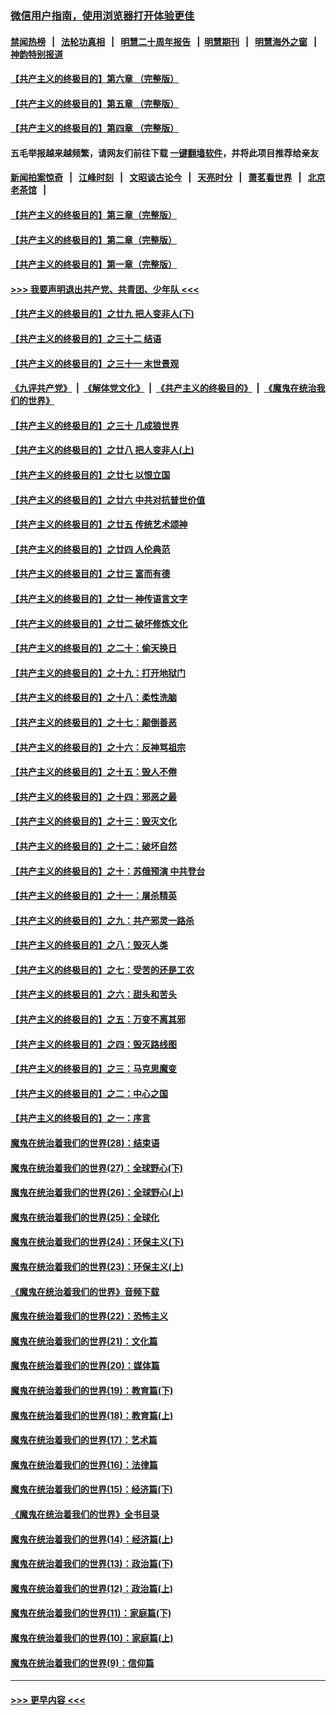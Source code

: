 ### [微信用户指南，使用浏览器打开体验更佳](https://github.com/gfw-breaker/banned-news1/blob/master/indexes/wechat-guide.md?t=0)
#### [禁闻热榜](热点新闻.md?t=0)  &nbsp;&nbsp;|&nbsp;&nbsp; [法轮功真相](https://github.com/gfw-breaker/truth/blob/master/README.md?t=0) &nbsp;&nbsp;|&nbsp;&nbsp; [明慧二十周年报告](https://github.com/gfw-breaker/mh-reports/blob/master/README.md?t=0) &nbsp;&nbsp;|&nbsp;&nbsp;[明慧期刊](https://github.com/gfw-breaker/mh-qikan) &nbsp;&nbsp;|&nbsp;&nbsp; [明慧海外之窗](https://github.com/gfw-breaker/mh-news/blob/master/README.md?t=0) &nbsp;&nbsp;|&nbsp;&nbsp; [神韵特别报道](https://github.com/gfw-breaker/mh-news/blob/master/shenyun.md?t=0)
#### [【共产主义的终极目的】第六章 （完整版）](../pages/nsc422/n11428913.md?t=02070233) 
#### [【共产主义的终极目的】第五章 （完整版）](../pages/nsc422/n11428912.md?t=02070233) 
#### [【共产主义的终极目的】第四章 （完整版）](../pages/nsc422/n11428907.md?t=02070233) 
#### 五毛举报越来越频繁，请网友们前往下载 [一键翻墙软件](https://github.com/gfw-breaker/ssr-accounts)，并将此项目推荐给亲友
#### [新闻拍案惊奇](https://github.com/gfw-breaker/banned-news1/blob/master/pages/link4.md) &nbsp;&nbsp;|&nbsp;&nbsp; [江峰时刻](https://github.com/gfw-breaker/banned-news1/blob/master/pages/link4.md) &nbsp;&nbsp;|&nbsp;&nbsp; [文昭谈古论今](https://github.com/gfw-breaker/banned-news1/blob/master/pages/link4.md) &nbsp;&nbsp;|&nbsp;&nbsp; [天亮时分](https://github.com/gfw-breaker/banned-news1/blob/master/pages/link4.md) &nbsp;&nbsp;|&nbsp;&nbsp; [萧茗看世界](https://github.com/gfw-breaker/banned-news1/blob/master/pages/link4.md) &nbsp;&nbsp;|&nbsp;&nbsp; [北京老茶馆](https://github.com/gfw-breaker/banned-news1/blob/master/pages/link4.md) &nbsp;&nbsp;|&nbsp;&nbsp; 
#### [【共产主义的终极目的】第三章（完整版）](../pages/nsc422/n11428848.md?t=02070233) 
#### [【共产主义的终极目的】第二章（完整版）](../pages/nsc422/n11428831.md?t=02070233) 
#### [【共产主义的终极目的】第一章（完整版）](../pages/nsc422/n11417651.md?t=02070233) 
#### [>>> 我要声明退出共产党、共青团、少年队 <<<](https://github.com/begood0513/goodnews/blob/master/quit/letter.md) 
#### [【共产主义的终极目的】之廿九 把人变非人(下)](../pages/nsc422/n11344140.md?t=02070233) 
#### [【共产主义的终极目的】之三十二 结语](../pages/nsc422/n11360535.md?t=02070233) 
#### [【共产主义的终极目的】之三十一 末世景观](../pages/nsc422/n11351129.md?t=02070233) 
#### [《九评共产党》](https://github.com/begood0513/9ping.md/blob/master/README.md) &nbsp;|&nbsp; [《解体党文化》](../../../../jtdwh.md/blob/master/README.md)  &nbsp;|&nbsp; [《共产主义的终极目的》](../../../../gczydzjmd.md/blob/master/README.md) &nbsp;|&nbsp; [《魔鬼在统治我们的世界》](../../../../mgztzwmdsj.md/blob/master/README.md) 
#### [【共产主义的终极目的】之三十 几成狼世界](../pages/nsc422/n11348280.md?t=02070233) 
#### [【共产主义的终极目的】之廿八 把人变非人(上)](../pages/nsc422/n11340492.md?t=02070233) 
#### [【共产主义的终极目的】之廿七 以恨立国](../pages/nsc422/n11336944.md?t=02070233) 
#### [【共产主义的终极目的】之廿六 中共对抗普世价值](../pages/nsc422/n11324785.md?t=02070233) 
#### [【共产主义的终极目的】之廿五 传统艺术颂神](../pages/nsc422/n11296396.md?t=02070233) 
#### [【共产主义的终极目的】之廿四 人伦典范](../pages/nsc422/n11296397.md?t=02070233) 
#### [【共产主义的终极目的】之廿三 富而有德](../pages/nsc422/n11283598.md?t=02070233) 
#### [【共产主义的终极目的】之廿一 神传语言文字](../pages/nsc422/n11263265.md?t=02070233) 
#### [【共产主义的终极目的】之廿二 破坏修炼文化](../pages/nsc422/n11245728.md?t=02070233) 
#### [【共产主义的终极目的】之二十：偷天换日](../pages/nsc422/n11238846.md?t=02070233) 
#### [【共产主义的终极目的】之十九：打开地狱门](../pages/nsc422/n11206376.md?t=02070233) 
#### [【共产主义的终极目的】之十八：柔性洗脑](../pages/nsc422/n11199994.md?t=02070233) 
#### [【共产主义的终极目的】之十七：颠倒善恶](../pages/nsc422/n11179782.md?t=02070233) 
#### [【共产主义的终极目的】之十六：反神骂祖宗](../pages/nsc422/n11166798.md?t=02070233) 
#### [【共产主义的终极目的】之十五：毁人不倦](../pages/nsc422/n11166792.md?t=02070233) 
#### [【共产主义的终极目的】之十四：邪恶之最](../pages/nsc422/n11150249.md?t=02070233) 
#### [【共产主义的终极目的】之十三：毁灭文化](../pages/nsc422/n11135227.md?t=02070233) 
#### [【共产主义的终极目的】之十二：破坏自然](../pages/nsc422/n11135214.md?t=02070233) 
#### [【共产主义的终极目的】之十：苏俄预演 中共登台](../pages/nsc422/n11118424.md?t=02070233) 
#### [【共产主义的终极目的】之十一：屠杀精英](../pages/nsc422/n11118442.md?t=02070233) 
#### [【共产主义的终极目的】之九：共产邪灵一路杀](../pages/nsc422/n11114139.md?t=02070233) 
#### [【共产主义的终极目的】之八：毁灭人类](../pages/nsc422/n11108503.md?t=02070233) 
#### [【共产主义的终极目的】之七：受苦的还是工农](../pages/nsc422/n11101809.md?t=02070233) 
#### [【共产主义的终极目的】之六：甜头和苦头](../pages/nsc422/n11096971.md?t=02070233) 
#### [【共产主义的终极目的】之五：万变不离其邪](../pages/nsc422/n11091285.md?t=02070233) 
#### [【共产主义的终极目的】之四：毁灭路线图](../pages/nsc422/n11086284.md?t=02070233) 
#### [【共产主义的终极目的】之三：马克思魔变](../pages/nsc422/n11061941.md?t=02070233) 
#### [【共产主义的终极目的】之二：中心之国](../pages/nsc422/n11047728.md?t=02070233) 
#### [【共产主义的终极目的】之一：序言](../pages/nsc422/n11086077.md?t=02070233) 
#### [魔鬼在统治着我们的世界(28)：结束语](../pages/nsc422/n10936246.md?t=02070233) 
#### [魔鬼在统治着我们的世界(27)：全球野心(下)](../pages/nsc422/n10928319.md?t=02070233) 
#### [魔鬼在统治着我们的世界(26)：全球野心(上)](../pages/nsc422/n10900318.md?t=02070233) 
#### [魔鬼在统治着我们的世界(25)：全球化](../pages/nsc422/n10788205.md?t=02070233) 
#### [魔鬼在统治着我们的世界(24)：环保主义(下)](../pages/nsc422/n10695307.md?t=02070233) 
#### [魔鬼在统治着我们的世界(23)：环保主义(上)](../pages/nsc422/n10688613.md?t=02070233) 
#### [《魔鬼在统治着我们的世界》音频下载](../pages/nsc422/n10635553.md?t=02070233) 
#### [魔鬼在统治着我们的世界(22)：恐怖主义](../pages/nsc422/n10614727.md?t=02070233) 
#### [魔鬼在统治着我们的世界(21)：文化篇](../pages/nsc422/n10597706.md?t=02070233) 
#### [魔鬼在统治着我们的世界(20)：媒体篇](../pages/nsc422/n10586579.md?t=02070233) 
#### [魔鬼在统治着我们的世界(19)：教育篇(下)](../pages/nsc422/n10564808.md?t=02070233) 
#### [魔鬼在统治着我们的世界(18)：教育篇(上)](../pages/nsc422/n10526970.md?t=02070233) 
#### [魔鬼在统治着我们的世界(17)：艺术篇](../pages/nsc422/n10499093.md?t=02070233) 
#### [魔鬼在统治着我们的世界(16)：法律篇](../pages/nsc422/n10485969.md?t=02070233) 
#### [魔鬼在统治着我们的世界(15)：经济篇(下)](../pages/nsc422/n10469975.md?t=02070233) 
#### [《魔鬼在统治着我们的世界》全书目录](../pages/nsc422/n10464261.md?t=02070233) 
#### [魔鬼在统治着我们的世界(14)：经济篇(上)](../pages/nsc422/n10457370.md?t=02070233) 
#### [魔鬼在统治着我们的世界(13)：政治篇(下)](../pages/nsc422/n10448270.md?t=02070233) 
#### [魔鬼在统治着我们的世界(12)：政治篇(上)](../pages/nsc422/n10444576.md?t=02070233) 
#### [魔鬼在统治着我们的世界(11)：家庭篇(下)](../pages/nsc422/n10440961.md?t=02070233) 
#### [魔鬼在统治着我们的世界(10)：家庭篇(上)](../pages/nsc422/n10435448.md?t=02070233) 
#### [魔鬼在统治着我们的世界(9)：信仰篇](../pages/nsc422/n10432159.md?t=02070233) 

----
#### [ >>> 更早内容 <<< ](../indexes/nsc422-earlier.md)
